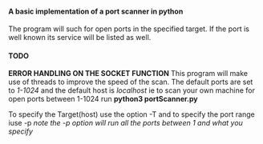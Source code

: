 #### A basic implementation of a port scanner in python
The program will such for open ports in the specified target.
If the port is well known its service will be listed as well.

#### TODO
**ERROR HANDLING ON THE SOCKET FUNCTION**
This program will make use of threads to improve the speed of the scan.
The default ports are set to *1-1024* and the default host is *localhost* ie
to scan your own machine for open ports between 1-1024 run
**python3 portScanner.py**

To specify the Target(host) use the option -T <host> and to specify the port range iuse -p <port>
 *note the -p option will run all the ports between 1 and what you specify*

